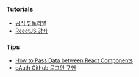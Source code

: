 ### Tutorials
- [공식 튜토리얼](https://ko.reactjs.org/tutorial/tutorial.html)
- [ReectJS 강좌](https://velopert.com/reactjs-tutorials)

### Tips
- [How to Pass Data between React Components](https://www.pluralsight.com/guides/how-to-pass-data-between-react-components)
- [oAuth Github 로그인 구현](https://rrecoder.tistory.com/148)

